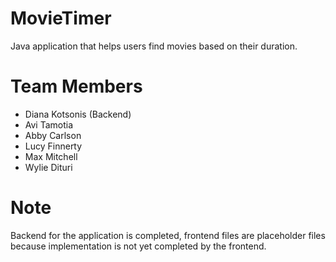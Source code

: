 # MovieTimer
Java application that helps users find movies based on their duration. 
# Team Members
- Diana Kotsonis (Backend)
- Avi Tamotia
- Abby Carlson
- Lucy Finnerty
- Max Mitchell
- Wylie Dituri

# Note
Backend for the application is completed, frontend files are placeholder files because implementation is not yet completed by the frontend. 
